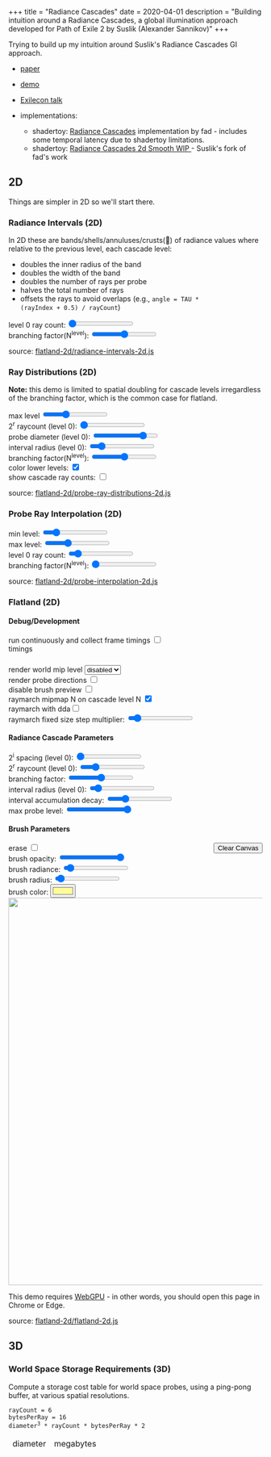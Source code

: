 +++
title = "Radiance Cascades"
date = 2020-04-01
description = "Building intuition around a Radiance Cascades, a global illumination approach developed for Path of Exile 2 by Suslik (Alexander Sannikov)"
+++

Trying to build up my intuition around Suslik's Radiance Cascades GI approach.
- [paper](https://drive.google.com/file/d/1L6v1_7HY2X-LV3Ofb6oyTIxgEaP4LOI6/view?usp=sharing)
- [demo](https://www.youtube.com/watch?v=xkJ6i2N32Pc)
- [Exilecon talk](https://www.youtube.com/watch?v=B-ODrtmtpzM)

- implementations:
  - shadertoy: [Radiance Cascades](https://www.shadertoy.com/view/mtlBzX) implementation by fad - includes some temporal latency due to shadertoy limitations.
  - shadertoy: [Radiance Cascades 2d Smooth WIP
 ](https://www.shadertoy.com/view/mlSfRD) - Suslik's fork of fad's work

## 2D

Things are simpler in 2D so we'll start there.

### Radiance Intervals (2D)
<section id="radiance-intervals-2d-content">

  In 2D these are bands/shells/annuluses/crusts(🍕) of radiance values where relative to the previous level, each cascade level:
  - doubles the inner radius of the band
  - doubles the width of the band
  - doubles the number of rays per probe
  - halves the total number of rays
  - offsets the rays to avoid overlaps (e.g., <code>angle = TAU * (rayIndex + 0.5) / rayCount</code>)


  <section class="controls">
    <div class="level0RayCount-control control">
      level 0 ray count: <input type="range" min="4" max="8" value="4" />
      <output></output>
    </div>
    <div class="branchingFactor-control control">
      branching factor(N<sup>level</sup>): <input type="range" min="1" max="3" value="2">
      <output></output>
    </p>
  </section>
  <section class="center-align">
    <canvas width="1024" height="1024"></canvas>
  </section>
  <p>
    source: <a href="flatland-2d/radiance-intervals-2d.js" target="_blank">flatland-2d/radiance-intervals-2d.js</a>
  </p>
  <script type="module" src="flatland-2d/radiance-intervals-2d.js"></script>
</section>

### Ray Distributions (2D)
<section id="ray-distributions-2d-content">
  <p>
    <b>Note:</b> this demo is limited to spatial doubling for cascade levels irregardless of the branching factor, which is the common case for flatland.
  </p>

  <section class="controls">
    <section id="ray-distributions-2d-controls">
      <div class="maxLevel-control control">
        max level <input type="range" min="0" max="6" value="2">
        <output></output>
      </div>
      <div class="probeRayCount-control control">
        2<sup>r</sup> raycount (level 0): <input type="range" min="2" max="5" value="2">
        <output></output>
      </div>
      <div class="probeDiameter-control control">
        probe diameter (level 0): <input type="range" min="2" max="7" value="6">
        <output></output>
      </div>
      <div class="intervalRadius-control control">
        interval radius (level 0): <input type="range" min="0" max="64" value="9">
        <output></output>
      </div>
      <div class="branchingFactor-control control">
        branching factor(N<sup>level</sup>): <input type="range" min="1" max="3" value="2" name="level-branching-factor">
        <output></output>
      </div>
      <div class="colorLowerLevels-control control">
        color lower levels: <input type="checkbox" value="1" checked name="color-lower-levels">
      </div>
      <div class="showCascadeRayCounts-control control">
        show cascade ray counts: <input type="checkbox" value="1">
      </div>
    </section>
  </section>

  <section class="center-align">
    <canvas width="1024" height="1024"></canvas>
  </section>
  <p>
    source: <a href="flatland-2d/probe-ray-distributions-2d.js" target="_blank">flatland-2d/probe-ray-distributions-2d.js</a>
  </p>
  <script src="flatland-2d/probe-ray-distributions-2d.js" defer type="module"></script>
</section>

### Probe Ray Interpolation (2D)

<section id="probe-interpolation-2d-content">
  <section class="controls">
    <div class="minLevel-control control">
      min level: <input type="range" min="0" max="6" value="1">
      <output></output>
    </div>
    <div class="maxLevel-control control">
      max level: <input type="range" min="0" max="6" value="2">
      <output></output>
    </div>
    <div class="level0RayCount-control control">
      level 0 ray count: <input type="range" min="1" max="32" value="4" />
      <output></output>
    </div>
    <div class="branchingFactor-control control">
      branching factor(N<sup>level</sup>): <input type="range" min="1" max="3" value="1">
      <output></output>
    </p>
  </section>

  <section class="center-align">
    <canvas width="1024" height="1024"></canvas>
  </section>
  <p>
    source: <a href="flatland-2d/probe-interpolation-2d.js" target="_blank">flatland-2d/probe-interpolation-2d.js</a>
  </p>
  <script type="module" src="flatland-2d/probe-interpolation-2d.js"></script>
</section>

<!-- alias so the rename doesn't really break things-->
<span id="probe-ray-dda-2d"></span>

### Flatland (2D)

<section id="flatland-2d-content" class="has-webgpu">
  <section class="controls" class="webgpu-required">
    <h4>Debug/Development</h4>
    <div class="indent">
    <div class="debugPerformance-control control">
      run continuously and collect frame timings <input type="checkbox" value="1" />
      <span class="timestamp-query-unavailable error" style="display:none">unavailabe, look in the javascript console for "timestamp-query"</span>
      <div class="performance-output" style="margin-right: -50%">
        timings
        <code><pre></pre></code>
      </div>
    </div>
    <div class="debugWorldMipmapLevelRender-control control">
    render world mip level
    <select>
      <option value="-1">disabled</option>
      <option value="0">0</option>
      <option value="1">1</option>
      <option value="2">2</option>
      <option value="3">3</option>
      <option value="4">4</option>
      <option value="5">5</option>
      <option value="6">6</option>
      <option value="7">7</option>
      <option value="8">8</option>
      <option value="9">9</option>
    </select>
    </div>
    <div class="debugProbeDirections-control control">
      render probe directions <input type="checkbox" value="1" />
    </div>
    <div class="debugDisbleBrushPreview-control control">
      disable brush preview <input type="checkbox" value="1" />
    </div>
    <div class="debugRaymarchMipmaps-control control">
      raymarch mipmap N on cascade level N <input type="checkbox" value="1" checked />
    </div>
    <div class="debugRaymarchWithDDA-control control">
      raymarch with dda<input type="checkbox" value="1" />
    </div>
    <div class="debugRaymarchFixedSizeStepMultiplier-control control">
      raymarch fixed size step multiplier: <input type="range" min="1" max="1000" value="100">
      <output></output>
    </div>
    </div>
    <h4>Radiance Cascade Parameters</h4>
    <div class="indent">
      <div class="probeRadius-control control">
        2<sup>i</sup> spacing (level 0): <input type="range" min="1" max="9" value="1">
        <output></output>
      </div>
      <div class="probeRayCount-control control">
        2<sup>r</sup> raycount (level 0): <input type="range" min="1" max="6" value="2">
        <output></output>
      </div>
      <div class="branchingFactor-control control">
        branching factor: <input type="range" min="1" max="3" value="2">
        <output></output>
      </div>
      <div class="intervalRadius-control control">
        interval radius (level 0): <input type="range" min="0" max="32.0" value="2.6" step="0.1">
        <output></output>
      </div>
      <div class="intervalAccumulationDecay-control control">
        interval accumulation decay: <input type="range" min="1" max="400" value="100">
        <output></output>
      </div>
      <div class="maxProbeLevel-control control">
        max probe level: <input type="range" min="0" max="10" value="10">
        <output></output>
      </div>
    </div>
    <h4>Brush Parameters</h4>
    <div class="indent">
      <div class="control" style="float: right">
        <button name="clear-button">Clear Canvas</button>
      </div>
      <div class="control brushEraseMode-control">
        erase <input type="checkbox" value="1" />
      </div>
      <div class="control brushOpacity-control">
        brush opacity: <input type="range" min="0" max="255" value="255" step="1">
        <output></output>
      </div>
      <div class="brushRadiance-control control">
        brush radiance: <input type="range" min="0" max="20" value="1" step="0.01">
        <output></output>
      </div>
      <div class="brushRadius-control control">
        brush radius: <input type="range" min="2" max="100" value="5">
        <output></output>
      </div>
      <div class="brushColor-control control">
        brush color: <input type="color" value="#FFFC99">
      </div>
    </div>
  </section>
  <section class="center-align webgpu-required">
    <canvas id="flatland-2d-canvas" width="1024" height="1024"></canvas>
    <section class="center-align webgpu-missing error-border">
      <img src="/img/webgpu-responsive.svg" width="768" height="768" />
      <p class="error">
        This demo requires <a href="https://en.wikipedia.org/wiki/WebGPU">WebGPU</a> - in other words, you should open this page in Chrome or Edge.
      <p>
    </section>
  </section>
  <p>
    source: <a href="flatland-2d/flatland-2d.js" target="_blank">flatland-2d/flatland-2d.js</a>
  </p>
  <script type="module" src="flatland-2d/flatland-2d.js"></script>
</section>

## 3D

### World Space Storage Requirements (3D)
<section id="world-space-storage-requirements-3d-content">
  <p>
    Compute a storage cost table for world space probes, using a ping-pong buffer, at various
    spatial resolutions.
  </p>
  <code><pre>
rayCount = 6
bytesPerRay = 16
diameter<sup>3</sup> * rayCount * bytesPerRay * 2</pre></code>
  <table>
    <thead>
      <tr>
        <td>diameter</td>
        <td>megabytes</td>
      </tr>
    </thead>
    <tbody>
    </tbody>
  </table>

  <script type="module">
    const root = document.querySelector('#world-space-storage-requirements-3d-content')

    const tbody = root.querySelector('tbody')
    const rayCount = 6
    const bytesPerRay = 16
    const MB = Math.pow(1024, 2)
    for (let d = 4; d<11; d++) {
      let diameter = Math.pow(2, d)
      let volume = Math.pow(diameter, 3)

      const row = document.createElement('tr')
      const cellDiameter = document.createElement('td')
      cellDiameter.innerText = diameter
      row.appendChild(cellDiameter)

      const cellMemory = document.createElement('td')
      cellMemory.innerText = (volume * rayCount * bytesPerRay)/MB * 2
      row.appendChild(cellMemory)

      tbody.appendChild(row)
    }

  </script>
</section>
